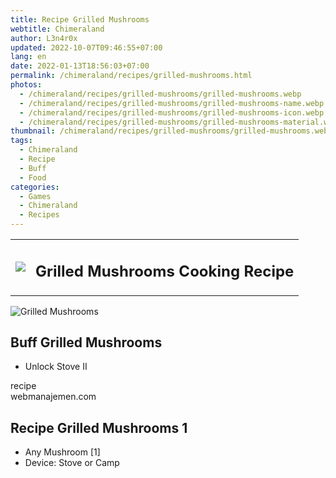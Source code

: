 ```yaml
---
title: Recipe Grilled Mushrooms
webtitle: Chimeraland
author: L3n4r0x
updated: 2022-10-07T09:46:55+07:00
lang: en
date: 2022-01-13T18:56:03+07:00
permalink: /chimeraland/recipes/grilled-mushrooms.html
photos:
  - /chimeraland/recipes/grilled-mushrooms/grilled-mushrooms.webp
  - /chimeraland/recipes/grilled-mushrooms/grilled-mushrooms-name.webp
  - /chimeraland/recipes/grilled-mushrooms/grilled-mushrooms-icon.webp
  - /chimeraland/recipes/grilled-mushrooms/grilled-mushrooms-material.webp
thumbnail: /chimeraland/recipes/grilled-mushrooms/grilled-mushrooms.webp
tags:
  - Chimeraland
  - Recipe
  - Buff
  - Food
categories:
  - Games
  - Chimeraland
  - Recipes
---
```


<section id="bootstrap-wrapper"><link rel="stylesheet" href="https://cdn.statically.io/gh/dimaslanjaka/Web-Manajemen/40ac3225/css/bootstrap-4.5-wrapper.css"/><div class="row mb-2"><div class="col-md-12 mb-2"><table class="table" id="post-info"><tbody><tr><td><img class="d-inline-block me-2" src="/chimeraland/recipes/grilled-mushrooms/grilled-mushrooms-icon.webp" width="auto" height="auto"/></td><td><h1 class="fs-5">Grilled Mushrooms Cooking Recipe</h1></td></tr></tbody></table></div></div><div class="card mb-2"><div class="row g-0"><div class="col-sm-4 position-relative mb-2"><img src="/chimeraland/recipes/grilled-mushrooms/grilled-mushrooms-material.webp" class="card-img fit-cover w-100 h-100" alt="Grilled Mushrooms" data-fancybox="true"/></div><div class="col-sm-8 mb-2"><div class="card-body"><h2 class="card-title fs-5">Buff Grilled Mushrooms</h2><div class="card-text"><ul><li>Unlock Stove II</li></ul></div><span class="badge rounded-pill bg-dark">recipe</span></div><div class="card-footer text-end text-muted">webmanajemen.com</div></div></div></div><div class="row mb-2"><div class="col-12 col-lg-6 recipe-item mb-2"><div class="card"><div class="card-body"><h2 class="card-title fs-5">Recipe Grilled Mushrooms 1</h2><div class="card-text"><ul><li>Any Mushroom [1]</li><li>Device: Stove or Camp</li></ul></div></div></div></div></div></section>